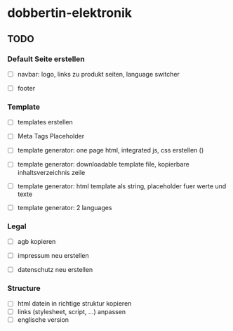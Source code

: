 # dobbertin-elektronik
 
## TODO

### Default Seite erstellen
- [ ] navbar: logo, links zu produkt seiten, language switcher
- [ ] footer



### Template
- [ ] templates erstellen
- [ ] Meta Tags Placeholder
- [ ] template generator: one page html, integrated js, css erstellen ()
- [ ] template generator: downloadable template file, kopierbare inhaltsverzeichnis zeile
- [ ] template generator: html template als string, placeholder fuer werte und texte
- [ ] template generator: 2 languages


### Legal
- [ ] agb kopieren
- [ ] impressum neu erstellen
- [ ] datenschutz neu erstellen


### Structure
- [ ] html datein in richtige struktur kopieren
- [ ] links (stylesheet, script, ...) anpassen
- [ ] englische version